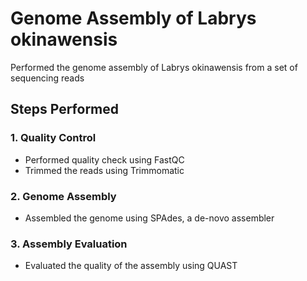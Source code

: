 # Genome Assembly of Labrys okinawensis

Performed the genome assembly of Labrys okinawensis from a set of sequencing reads

## Steps Performed

### 1. Quality Control
  * Performed quality check using FastQC
  * Trimmed the reads using Trimmomatic

### 2. Genome Assembly
  * Assembled the genome using SPAdes, a de-novo assembler

### 3. Assembly Evaluation
  * Evaluated the quality of the assembly using QUAST
